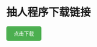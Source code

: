 # 抽人程序下载链接
[<button style="padding: 10px 20px; background-color: #4CAF50; color: white; border: none; border-radius: 5px;">点击下载</button>](https://www.123865.com/s/KypqVv-lnJzH)

<script src="https://cdn.jsdelivr.net/particles.js/2.0.0/particles.min.js"></script>
<script>
document.addEventListener('click', function(e) {
  particlesJS('particles', {
    particles: {
      color: '#'+Math.floor(Math.random()*16777215).toString(16),
      shape: 'circle',
      opacity: 0.8,
      size: 3,
      size_random: true,
      nb: 50,
      line_linked: { enable: false },
      anim: { speed: 10 }
    },
    interactivity: { detect_on: 'canvas', events: { onclick: { enable: false }}},
    retina_detect: true
  });
  setTimeout(() => document.getElementById('particles').remove(), 1000);
});
</script>
